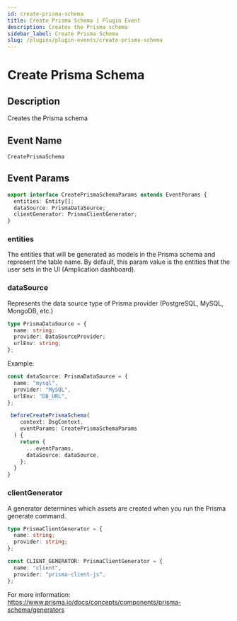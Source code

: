 ```yaml
---
id: create-prisma-schema
title: Create Prisma Schema | Plugin Event
description: Creates the Prisma schema
sidebar_label: Create Prisma Schema
slug: /plugins/plugin-events/create-prisma-schema
---
```


# Create Prisma Schema

## Description

Creates the Prisma schema

## Event Name

`CreatePrismaSchema`

## Event Params

```ts
export interface CreatePrismaSchemaParams extends EventParams {
  entities: Entity[];
  dataSource: PrismaDataSource;
  clientGenerator: PrismaClientGenerator;
}
```

### entities

The entities that will be generated as models in the Prisma schema and represent the table name.
By default, this param value is the entities that the user sets in the UI (Amplication dashboard).

### dataSource

Represents the data source type of Prisma provider (PostgreSQL, MySQL, MongoDB, etc.)

```ts
type PrismaDataSource = {
  name: string;
  provider: DataSourceProvider;
  urlEnv: string;
};
```

Example:

```ts
const dataSource: PrismaDataSource = {
  name: "mysql",
  provider: "MySQL",
  urlEnv: "DB_URL",
};

 beforeCreatePrismaSchema(
    context: DsgContext,
    eventParams: CreatePrismaSchemaParams
  ) {
    return {
      ...eventParams,
      dataSource: dataSource,
    };
  }
}
```

### clientGenerator

A generator determines which assets are created when you run the Prisma generate command.

```ts
type PrismaClientGenerator = {
  name: string;
  provider: string;
};

const CLIENT_GENERATOR: PrismaClientGenerator = {
  name: "client",
  provider: "prisma-client-js",
};
```

For more information: https://www.prisma.io/docs/concepts/components/prisma-schema/generators
